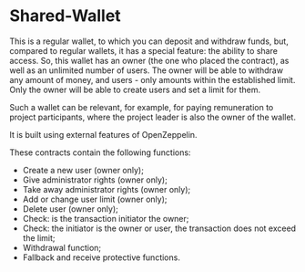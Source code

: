 # Shared-Wallet
This is a regular wallet, to which you can deposit and withdraw funds, but, compared to regular wallets, it has a special feature: the ability to share access. So, this wallet has an owner (the one who placed the contract), as well as an unlimited number of users. The owner will be able to withdraw any amount of money, and users - only amounts within the established limit. Only the owner will be able to create users and set a limit for them.

Such a wallet can be relevant, for example, for paying remuneration to project participants, where the project leader is also the owner of the wallet.

It is built using external features of OpenZeppelin.

These contracts contain the following functions:
- Create a new user (owner only);
- Give administrator rights (owner only);
- Take away administrator rights (owner only);
- Add or change user limit (owner only);
- Delete user (owner only);
- Check: is the transaction initiator the owner;
- Check: the initiator is the owner or user, the transaction does not exceed the limit;
- Withdrawal function;
- Fallback and receive protective functions.
